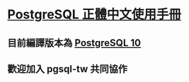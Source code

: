 # [PostgreSQL 正體中文使用手冊](https://www.gitbook.com/book/pgsql-tw/postgresql-10/details)
## 目前編譯版本為 [PostgreSQL 10](https://www.postgresql.org/docs/10/static/index.html)
## 歡迎加入 pgsql-tw 共同協作
